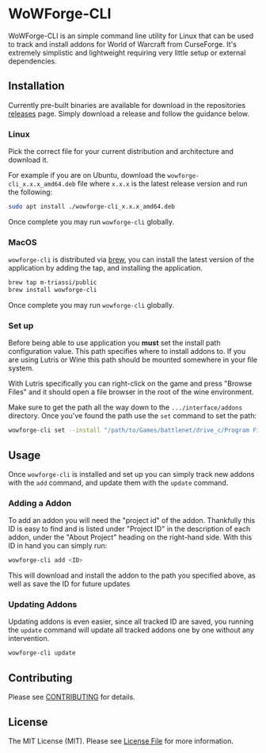 # WoWForge-CLI

WoWForge-CLI is an simple command line utility for Linux that can be used to track and install addons for World of Warcraft from CurseForge. It's extremely simplistic and lightweight requiring very little setup or external dependencies.

## Installation
Currently pre-built binaries are available for download in the repositories [releases](https://github.com/m-triassi/wowforge-cli/releases) page. Simply download a release and follow the guidance below.

### Linux

Pick the correct file for your current distribution and architecture and download it. 

For example if you are on Ubuntu, download the `wowforge-cli_x.x.x_amd64.deb` file where `x.x.x` is the latest release version
and run the following:

```bash
sudo apt install ./wowforge-cli_x.x.x_amd64.deb
```

Once complete you may run `wowforge-cli` globally.

### MacOS 

`wowforge-cli` is distributed via [brew](https://brew.sh/), you can install the latest version of the application by adding the tap, and installing
the application.

```bash
brew tap m-triassi/public
brew install wowforge-cli
```

Once complete you may run `wowforge-cli` globally.

### Set up
Before being able to use application you **must** set the install path configuration value. This path specifies where 
to install addons to. If you are using Lutris or Wine this path should be mounted somewhere in your file system. 

With Lutris specifically you can right-click on the game and press "Browse Files" and it should open a file browser in 
the root of the wine environment. 

Make sure to get the path all the way down to the `.../interface/addons` directory. 
Once you've found the path use the `set` command to set the path:

```bash
wowforge-cli set --install "/path/to/Games/battlenet/drive_c/Program Files (x86)/World of Warcraft/_retail_/Interface/AddOns/"
```

## Usage
Once `wowforge-cli` is installed and set up you can simply track new addons with the `add` command, and update them with the `update` command.

### Adding a Addon
To add an addon you will need the "project id" of the addon. Thankfully this ID is easy to find and is listed under "Project ID" 
in the description of each addon, under the "About Project" heading on the right-hand side. With this ID in hand you can simply run:

```bash
wowforge-cli add <ID>
```

This will download and install the addon to the path you specified above, as well as save the ID for future updates

### Updating Addons
Updating addons is even easier, since all tracked ID are saved, you running the `update` command will update all tracked addons one by one without any intervention.
```bash
wowforge-cli update
```

## Contributing

Please see [CONTRIBUTING](https://github.com/m-triassi/wowforge-cli/blob/main/CONTRIBUTING.md) for details.

## License

The MIT License (MIT). Please see [License File](https://github.com/m-triassi/wowforge-cli/blob/main/LICENSE.md) for more information.